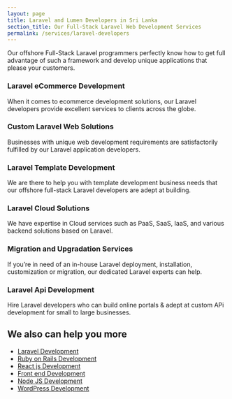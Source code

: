 ```yaml
---
layout: page
title: Laravel and Lumen Developers in Sri Lanka
section_title: Our Full-Stack Laravel Web Development Services
permalink: /services/laravel-developers
---
```


Our offshore Full-Stack Laravel programmers perfectly know how to get full advantage of such a framework and develop unique applications that please your customers.

### Laravel eCommerce Development 
When it comes to ecommerce development solutions, our Laravel developers provide excellent services to clients across the globe.

### Custom Laravel Web Solutions
Businesses with unique web development requirements are satisfactorily fulfilled by our Laravel application developers.

### Laravel Template Development 
We are there to help you with template development business needs that our offshore full-stack Laravel developers are adept at building.

### Laravel Cloud Solutions 
We have expertise in Cloud services such as PaaS, SaaS, IaaS, and various backend solutions based on Laravel.

###  Migration and Upgradation Services 
If you’re in need of an in-house Laravel deployment, installation, customization or migration, our dedicated Laravel experts can help.

### Laravel Api Development
Hire Laravel developers who can build online portals & adept at custom APi development for small to large businesses.


## We also can help you more

* [Laravel Development](/services/laravel-developers)
* [Ruby on Rails Development](/services/ruby-on-rails-developers)
* [React js Development](/services/reactjs-developers)
* [Front end Development](/services/front-end-developers)
* [Node JS Development](/services/nodejs-developers)
* [WordPress Development](/services/wordpress-developers)